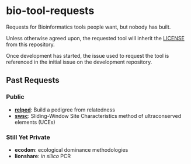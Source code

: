 # bio-tool-requests

Requests for Bioinformatics tools people want, but nobody has built.

Unless otherwise agreed upon, the requested tool will inherit the [LICENSE](./LICENSE) from this repository.

Once development has started, the issue used to request the tool is referenced in the initial issue on the development repository.

## Past Requests
### Public

+ [**relped**](https://github.com/rhagenson/relped): Build a pedigree from relatedness
+ [**swsc**](https://github.com/rhagenson/swsc): Sliding-Window Site Characteristics method of ultraconserved elements (UCEs)

### Still Yet Private

+ **ecodom**:  ecological dominance methodologies
+ **lionshare**: *in silico* PCR
